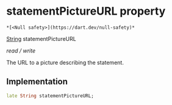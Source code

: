 


# statementPictureURL property




    *[<Null safety>](https://dart.dev/null-safety)*


[String](https://api.flutter.dev/flutter/dart-core/String-class.html) statementPictureURL
  
_read / write_



<p>The URL to a picture describing the statement.</p>



## Implementation

```dart
late String statementPictureURL;


```







